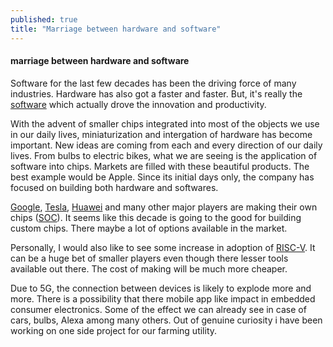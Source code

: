 ```yaml
---
published: true
title: "Marriage between hardware and software"
---
```

#### marriage between hardware and software

Software for the last few decades has been the driving force of many industries. Hardware has also got a faster and faster. But, it's really the [software](https://www.wsj.com/articles/SB10001424053111903480904576512250915629460) which actually drove the innovation and productivity.

With the advent of smaller chips integrated into most of the objects we use in our daily lives, miniaturization and intergation of hardware has become important. New ideas are coming from each and every direction of our daily lives. From bulbs to electric bikes, what we are seeing is the application of software into chips. Markets are filled with these beautiful products. The best example would be Apple. Since its initial days only, the company has focused on building both hardware and softwares.

[Google](https://www.bloomberg.com/news/newsletters/2021-08-11/what-google-s-new-chip-means-for-its-phones), [Tesla](https://en.wikichip.org/wiki/tesla_(car_company)/fsd_chip), [Huawei](https://siliconangle.com/2021/01/03/report-huawei-planning-worlds-first-3nm-mobile-chipset/) and many other major players are making their own chips ([SOC](https://en.wikipedia.org/wiki/System_on_a_chip)). It seems like this decade is going to the good for building custom chips. There maybe a lot of options available in the market. 

Personally, I would also like to see some increase in adoption of [RISC-V](https://en.wikipedia.org/wiki/RISC-V). It can be a huge bet of smaller players even though there lesser tools available out there. The cost of making will be much more cheaper.

Due to 5G, the connection between devices is likely to explode more and more. There is a possibility that there mobile app like impact in embedded consumer electronics. Some of the effect we can already see in case of cars, bulbs, Alexa among many others.
Out of genuine curiosity i have been working on one side project for our farming utility. 
